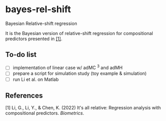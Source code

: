 # bayes-rel-shift
Bayesian Relative-shift regression 

It is the Bayesian version of relative-shift regression for compositional predictors presented in [[1]](#1). 

## To-do list
- [ ] implementation of linear case w/ adMC $^3$ and adMH
- [ ] prepare a script for simulation study (toy example & simulation)
- [ ] run Li et al. on Matlab

## References
<a id="1">[1]</a> 
Li, G., Li, Y., & Chen, K. (2022) It's all relative: Regression analysis with compositional predictors. *Biometrics*.
